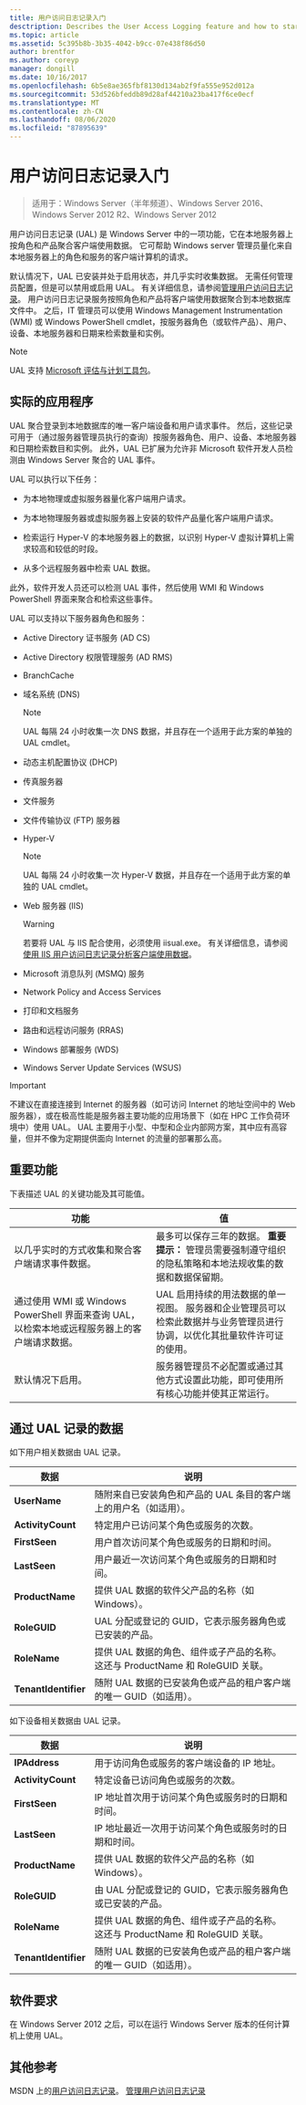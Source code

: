```yaml
---
title: 用户访问日志记录入门
desctription: Describes the User Access Logging feature and how to start using it.
ms.topic: article
ms.assetid: 5c395b8b-3b35-4042-b9cc-07e438f86d50
author: brentfor
ms.author: coreyp
manager: dongill
ms.date: 10/16/2017
ms.openlocfilehash: 6b5e8ae365fbf8130d134ab2f9fa555e952d012a
ms.sourcegitcommit: 53d526bfeddb89d28af44210a23ba417f6ce0ecf
ms.translationtype: MT
ms.contentlocale: zh-CN
ms.lasthandoff: 08/06/2020
ms.locfileid: "87895639"
---
```

# <a name="get-started-with-user-access-logging"></a>用户访问日志记录入门

>适用于：Windows Server（半年频道）、Windows Server 2016、Windows Server 2012 R2、Windows Server 2012

用户访问日志记录 (UAL) 是 Windows Server 中的一项功能，它在本地服务器上按角色和产品聚合客户端使用数据。 它可帮助 Windows server 管理员量化来自本地服务器上的角色和服务的客户端计算机的请求。

默认情况下，UAL 已安装并处于启用状态，并几乎实时收集数据。 无需任何管理员配置，但是可以禁用或启用 UAL。 有关详细信息，请参阅[管理用户访问日志记录](Manage-User-Access-Logging.md)。 用户访问日志记录服务按照角色和产品将客户端使用数据聚合到本地数据库文件中。  之后，IT 管理员可以使用 Windows Management Instrumentation (WMI) 或 Windows PowerShell cmdlet，按服务器角色（或软件产品）、用户、设备、本地服务器和日期来检索数量和实例。

> [!NOTE]
> UAL 支持 [Microsoft 评估与计划工具包](https://go.microsoft.com/fwlink/?LinkID=111000)。

## <a name="practical-applications"></a><a name="BKMK_APP"></a>实际的应用程序
UAL 聚合登录到本地数据库的唯一客户端设备和用户请求事件。 然后，这些记录可用于（通过服务器管理员执行的查询）按服务器角色、用户、设备、本地服务器和日期检索数目和实例。  此外，UAL 已扩展为允许非 Microsoft 软件开发人员检测由 Windows Server 聚合的 UAL 事件。

UAL 可以执行以下任务：

-   为本地物理或虚拟服务器量化客户端用户请求。

-   为本地物理服务器或虚拟服务器上安装的软件产品量化客户端用户请求。

-   检索运行 Hyper-V 的本地服务器上的数据，以识别 Hyper-V 虚拟计算机上需求较高和较低的时段。

-   从多个远程服务器中检索 UAL 数据。

此外，软件开发人员还可以检测 UAL 事件，然后使用 WMI 和 Windows PowerShell 界面来聚合和检索这些事件。

UAL 可以支持以下服务器角色和服务：

-   Active Directory 证书服务 (AD CS)

-   Active Directory 权限管理服务 (AD RMS)

-   BranchCache

-   域名系统 (DNS)

    > [!NOTE]
    > UAL 每隔 24 小时收集一次 DNS 数据，并且存在一个适用于此方案的单独的 UAL cmdlet。

-   动态主机配置协议 (DHCP)

-   传真服务器

-   文件服务

-   文件传输协议 (FTP) 服务器

-   Hyper-V

    > [!NOTE]
    > UAL 每隔 24 小时收集一次 Hyper-V 数据，并且存在一个适用于此方案的单独的 UAL cmdlet。

-   Web 服务器 (IIS)

    > [!WARNING]
    > 若要将 UAL 与 IIS 配合使用，必须使用 iisual.exe。 有关详细信息，请参阅 [使用 IIS 用户访问日志记录分析客户端使用数据](https://www.iis.net/learn/manage/configuring-security/analyzing-client-usage-data-with-iis-user-access-logging)。

-   Microsoft 消息队列 (MSMQ) 服务

-   Network Policy and Access Services

-   打印和文档服务

-   路由和远程访问服务 (RRAS)

-   Windows 部署服务 (WDS)

-   Windows Server Update Services (WSUS)

> [!IMPORTANT]
> 不建议在直接连接到 Internet 的服务器（如可访问 Internet 的地址空间中的 Web 服务器），或在极高性能是服务器主要功能的应用场景下（如在 HPC 工作负荷环境中）使用 UAL。 UAL 主要用于小型、中型和企业内部网方案，其中应有高容量，但并不像为定期提供面向 Internet 的流量的部署那么高。

## <a name="important-functionality"></a><a name="BKMK_NEW"></a>重要功能
下表描述 UAL 的关键功能及其可能值。

|功能|值|
|-----------------|---------|
|以几乎实时的方式收集和聚合客户端请求事件数据。|最多可以保存三年的数据。 **重要提示：** 管理员需要强制遵守组织的隐私策略和本地法规收集的数据和数据保留期。|
|通过使用 WMI 或 Windows PowerShell 界面来查询 UAL，以检索本地或远程服务器上的客户端请求数据。|UAL 启用持续的用法数据的单一视图。 服务器和企业管理员可以检索此数据并与业务管理员进行协调，以优化其批量软件许可证的使用。|
|默认情况下启用。|服务器管理员不必配置或通过其他方式设置此功能，即可使用所有核心功能并使其正常运行。|

## <a name="data-logged-with-ual"></a>通过 UAL 记录的数据
如下用户相关数据由 UAL 记录。

|数据|说明|
|--------|---------------|
|**UserName**|随附来自已安装角色和产品的 UAL 条目的客户端上的用户名（如适用）。|
|**ActivityCount**|特定用户已访问某个角色或服务的次数。|
|**FirstSeen**|用户首次访问某个角色或服务的日期和时间。|
|**LastSeen**|用户最近一次访问某个角色或服务的日期和时间。|
|**ProductName**|提供 UAL 数据的软件父产品的名称（如 Windows）。|
|**RoleGUID**|UAL 分配或登记的 GUID，它表示服务器角色或已安装的产品。|
|**RoleName**|提供 UAL 数据的角色、组件或子产品的名称。 这还与 ProductName 和 RoleGUID 关联。|
|**TenantIdentifier**|随附 UAL 数据的已安装角色或产品的租户客户端的唯一 GUID（如适用）。|

如下设备相关数据由 UAL 记录。

|数据|说明|
|--------|---------------|
|**IPAddress**|用于访问角色或服务的客户端设备的 IP 地址。|
|**ActivityCount**|特定设备已访问角色或服务的次数。|
|**FirstSeen**|IP 地址首次用于访问某个角色或服务时的日期和时间。|
|**LastSeen**|IP 地址最近一次用于访问某个角色或服务时的日期和时间。|
|**ProductName**|提供 UAL 数据的软件父产品的名称（如 Windows）。|
|**RoleGUID**|由 UAL 分配或登记的 GUID，它表示服务器角色或已安装的产品。|
|**RoleName**|提供 UAL 数据的角色、组件或子产品的名称。 这还与 ProductName 和 RoleGUID 关联。|
|**TenantIdentifier**|随附 UAL 数据的已安装角色或产品的租户客户端的唯一 GUID（如适用）。|

## <a name="software-requirements"></a><a name="BKMK_SOFT"></a>软件要求
在 Windows Server 2012 之后，可以在运行 Windows Server 版本的任何计算机上使用 UAL。

## <a name="additional-references"></a>其他参考
MSDN 上的[用户访问日志记录](https://msdn.microsoft.com/library/windows/desktop/hh437528(v=vs.85).aspx)。
[管理用户访问日志记录](Manage-User-Access-Logging.md)


